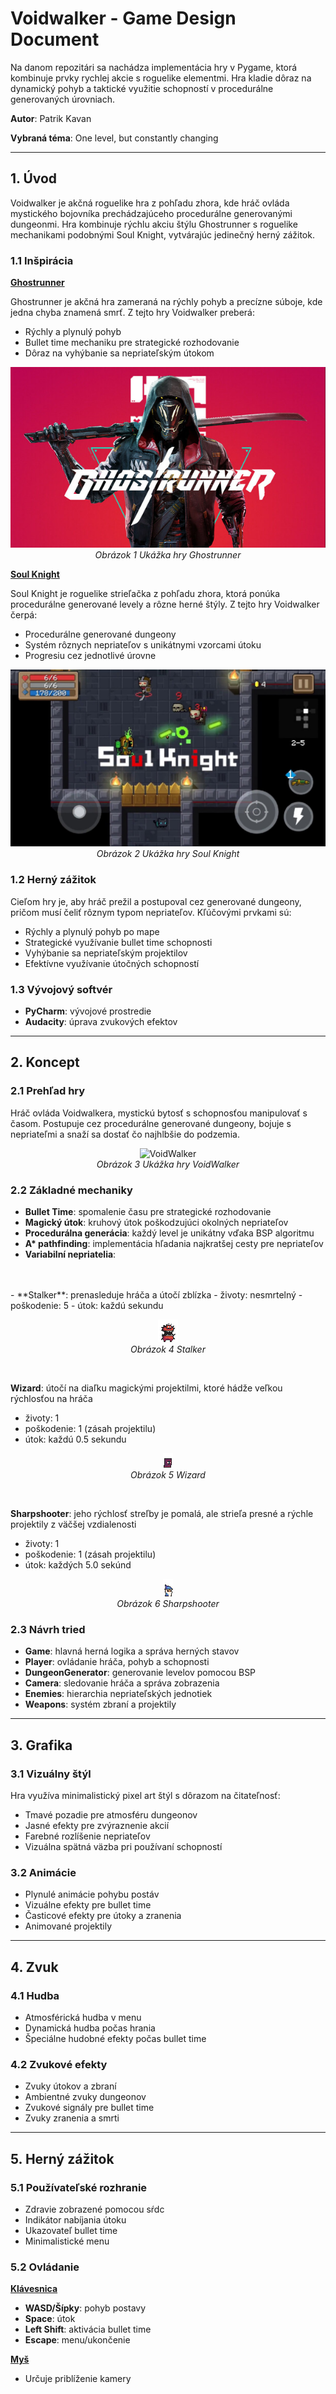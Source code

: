 # **Voidwalker - Game Design Document**

Na danom repozitári sa nachádza implementácia hry v Pygame, ktorá kombinuje prvky rychlej akcie s roguelike elementmi. Hra kladie dôraz na dynamický pohyb a taktické využitie schopností v procedurálne generovaných úrovniach.

**Autor**: Patrik Kavan

**Vybraná téma**: One level, but constantly changing

---
## **1. Úvod**
Voidwalker je akčná roguelike hra z pohľadu zhora, kde hráč ovláda mystického bojovníka prechádzajúceho procedurálne generovanými dungeonmi. Hra kombinuje rýchlu akciu štýlu Ghostrunner s roguelike mechanikami podobnými Soul Knight, vytvárajúc jedinečný herný zážitok.

### **1.1 Inšpirácia**
<ins>**Ghostrunner**</ins>

Ghostrunner je akčná hra zameraná na rýchly pohyb a precízne súboje, kde jedna chyba znamená smrť. Z tejto hry Voidwalker preberá:
- Rýchly a plynulý pohyb
- Bullet time mechaniku pre strategické rozhodovanie
- Dôraz na vyhýbanie sa nepriateľským útokom
<p align="center">
  <img src="https://github.com/KAV4N/VoidWalker/blob/76118d7bb1e989a11daccd0d86e987d268e77ae4/media/ghostrunner.jpg" alt="Ghostrunner">
  <br>
  <em>Obrázok  1 Ukážka hry Ghostrunner</em>
</p>

<ins>**Soul Knight**</ins>

Soul Knight je roguelike strieľačka z pohľadu zhora, ktorá ponúka procedurálne generované levely a rôzne herné štýly. Z tejto hry Voidwalker čerpá:
- Procedurálne generované dungeony
- Systém rôznych nepriateľov s unikátnymi vzorcami útoku
- Progresiu cez jednotlivé úrovne
<p align="center">
  <img src="https://github.com/KAV4N/VoidWalker/blob/76118d7bb1e989a11daccd0d86e987d268e77ae4/media/soulknight.jpg" alt="Soul Knight">
  <br>
  <em>Obrázok 2 Ukážka hry Soul Knight</em>
</p>


### **1.2 Herný zážitok**
Cieľom hry je, aby hráč prežil a postupoval cez generované dungeony, pričom musí čeliť rôznym typom nepriateľov. Kľúčovými prvkami sú:
- Rýchly a plynulý pohyb po mape
- Strategické využívanie bullet time schopnosti
- Vyhýbanie sa nepriateľským projektilov
- Efektívne využívanie útočných schopností

### **1.3 Vývojový softvér**
- **PyCharm**: vývojové prostredie
- **Audacity**: úprava zvukových efektov

---
## **2. Koncept**

### **2.1 Prehľad hry**
Hráč ovláda Voidwalkera, mystickú bytosť s schopnosťou manipulovať s časom. Postupuje cez procedurálne generované dungeony, bojuje s nepriateľmi a snaží sa dostať čo najhlbšie do podzemia.

<p align="center">
  <img src="https://github.com/KAV4N/VoidWalker/blob/f5c20e67b09e3db9c9e74df2408622fb7a37654e/media/gameplay_example.gif" alt="VoidWalker">
  <br>
  <em>Obrázok 3 Ukážka hry VoidWalker</em>
</p>

### **2.2 Základné mechaniky**
- **Bullet Time**: spomalenie času pre strategické rozhodovanie
- **Magický útok**: kruhový útok poškodzujúci okolných nepriateľov
- **Procedurálna generácia**: každý level je unikátny vďaka BSP algoritmu
- **A\* pathfinding**: implementácia hľadania najkratšej cesty pre nepriateľov
- **Variabilní nepriatelia**:
<br>
<br>
- 
**Stalker**: prenasleduje hráča a útočí zblízka
- životy: nesmrtelný
- poškodenie: 5
- útok: každú sekundu
<p align="center">
  <img src="https://github.com/KAV4N/VoidWalker/blob/76118d7bb1e989a11daccd0d86e987d268e77ae4/media/stalker.png" alt="Stalker">
  <br>
  <em>Obrázok 4 Stalker</em>
</p>
<br>

**Wizard**: útočí na diaľku magickými projektilmi, ktoré hádže veľkou rýchlosťou na hráča
- životy: 1
- poškodenie: 1 (zásah projektilu)
- útok: každú 0.5 sekundu
<p align="center">
  <img src="https://github.com/KAV4N/VoidWalker/blob/76118d7bb1e989a11daccd0d86e987d268e77ae4/media/wizard.png" alt="Wizard">
  <br>
  <em>Obrázok 5 Wizard</em>
</p>
<br>

**Sharpshooter**: jeho rýchlosť streľby je pomalá, ale strieľa presné a rýchle projektily z väčšej vzdialenosti
- životy: 1
- poškodenie: 1 (zásah projektilu)
- útok: každých 5.0 sekúnd
<p align="center">
  <img src="https://github.com/KAV4N/VoidWalker/blob/76118d7bb1e989a11daccd0d86e987d268e77ae4/media/sharpshooter.png" alt="Sharpshooter">
  <br>
  <em>Obrázok 6 Sharpshooter</em>
</p>


### **2.3 Návrh tried**
- **Game**: hlavná herná logika a správa herných stavov
- **Player**: ovládanie hráča, pohyb a schopnosti
- **DungeonGenerator**: generovanie levelov pomocou BSP
- **Camera**: sledovanie hráča a správa zobrazenia
- **Enemies**: hierarchia nepriateľských jednotiek
- **Weapons**: systém zbraní a projektily

---
## **3. Grafika**

### **3.1 Vizuálny štýl**
Hra využíva minimalistický pixel art štýl s dôrazom na čitateľnosť:
- Tmavé pozadie pre atmosféru dungeonov
- Jasné efekty pre zvýraznenie akcií
- Farebné rozlíšenie nepriateľov
- Vizuálna spätná väzba pri používaní schopností

### **3.2 Animácie**
- Plynulé animácie pohybu postáv
- Vizuálne efekty pre bullet time
- Časticové efekty pre útoky a zranenia
- Animované projektily

---
## **4. Zvuk**

### **4.1 Hudba**
- Atmosférická hudba v menu
- Dynamická hudba počas hrania
- Špeciálne hudobné efekty počas bullet time

### **4.2 Zvukové efekty**
- Zvuky útokov a zbraní
- Ambientné zvuky dungeonov
- Zvukové signály pre bullet time
- Zvuky zranenia a smrti

---
## **5. Herný zážitok**

### **5.1 Používateľské rozhranie**
- Zdravie zobrazené pomocou sŕdc
- Indikátor nabíjania útoku
- Ukazovateľ bullet time
- Minimalistické menu

### **5.2 Ovládanie**
<ins>**Klávesnica**</ins>
- **WASD/Šípky**: pohyb postavy
- **Space**: útok
- **Left Shift**: aktivácia bullet time
- **Escape**: menu/ukončenie

<ins>**Myš**</ins>
- Určuje priblíženie kamery